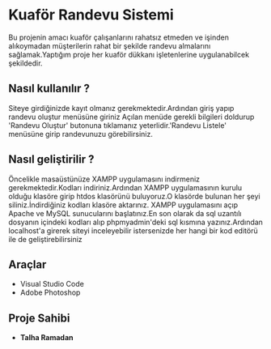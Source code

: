 # Kuaför Randevu Sistemi
Bu projenin amacı kuaför çalışanlarını rahatsız etmeden ve işinden alıkoymadan
müşterilerin rahat bir şekilde randevu almalarını sağlamak.Yaptığım proje her kuaför dükkanı işletenlerine
uygulanabilcek şekildedir.
## Nasıl kullanılır ?
Siteye girdiğinizde kayıt olmanız gerekmektedir.Ardından giriş yapıp randevu oluştur menüsüne giriniz
Açılan menüde gerekli bilgileri doldurup 'Randevu Oluştur' butonuna tıklamanız yeterlidir.'Randevu Listele' menüsüne girip
randevunuzu görebilirsiniz.
## Nasıl geliştirilir ?
Öncelikle masaüstünüze XAMPP uygulamasını indirmeniz gerekmektedir.Kodları indiriniz.Ardından XAMPP uygulamasının
kurulu olduğu klasöre girip htdos klasörünü buluyoruz.O klasörde bulunan her şeyi siliniz.İndirdiğiniz kodları klasöre aktarınız.
XAMPP uygulamasını açıp Apache ve MySQL sunucularını başlatınız.En son olarak da sql uzantılı dosyanın içindeki 
kodları alıp phpmyadmin'deki sql kısmına yazınız.Ardından localhost'a girerek siteyi inceleyebilir istersenizde her hangi bir kod editörü
ile de geliştirebilirsiniz
## Araçlar
* Visual Studio Code
* Adobe Photoshop
## Proje Sahibi
* **Talha Ramadan**
